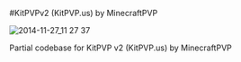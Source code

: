 #KitPVPv2 (KitPVP.us) by MinecraftPVP

![2014-11-27_11 27 37](https://github.com/jhosein/MCPVP-KitPVPv2-Kits/assets/14912234/2ca39fc9-ec75-41be-82f1-be291e25c30c)

Partial codebase for KitPVP v2 (KitPVP.us) by MinecraftPVP
